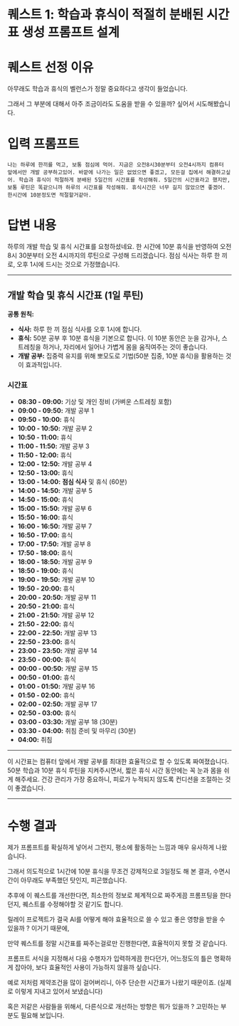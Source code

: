 # 퀘스트 1: 학습과 휴식이 적절히 분배된 시간표 생성 프롬프트 설계

# 퀘스트 선정 이유

아무래도 학습과 휴식의 벨런스가 정말 중요하다고 생각이 들었습니다.

그래서 그 부분에 대해서 아주 조금이라도 도움을 받을 수 있을까? 싶어서 시도해봤습니다.

# 입력 프롬프트

```
나는 하루에 한끼를 먹고, 보통 점심에 먹어. 지금은 오전8시30분부터 오전4시까지 컴퓨터 앞에서만 개발 공부하고있어. 바깥에 나가는 일은 없었으면 좋겠고, 모든걸 집에서 해결하고싶어. 학습과 휴식이 적절하게 분배된 5일간의 시간표를 작성해줘. 5일간의 시간표라고 했지만, 보통 루틴은 똑같으니까 하루의 시간표를 작성해줘. 휴식시간은 너무 길지 않았으면 좋겠어. 한시간에 10분정도면 적절할거같아.
```

# 답변 내용

하루의 개발 학습 및 휴식 시간표를 요청하셨네요. 한 시간에 10분 휴식을 반영하여 오전 8시 30분부터 오전 4시까지의 루틴으로 구성해 드리겠습니다. 점심 식사는 하루 한 끼로, 오후 1시에 드시는 것으로 가정했습니다.

---

## 개발 학습 및 휴식 시간표 (1일 루틴)

**공통 원칙:**
* **식사:** 하루 한 끼 점심 식사를 오후 1시에 합니다.
* **휴식:** 50분 공부 후 10분 휴식을 기본으로 합니다. 이 10분 동안은 눈을 감거나, 스트레칭을 하거나, 자리에서 일어나 가볍게 몸을 움직여주는 것이 좋습니다.
* **개발 공부:** 집중력 유지를 위해 뽀모도로 기법(50분 집중, 10분 휴식)을 활용하는 것이 효과적입니다.

### 시간표

* **08:30 - 09:00:** 기상 및 개인 정비 (가벼운 스트레칭 포함)
* **09:00 - 09:50:** 개발 공부 1
* **09:50 - 10:00:** 휴식
* **10:00 - 10:50:** 개발 공부 2
* **10:50 - 11:00:** 휴식
* **11:00 - 11:50:** 개발 공부 3
* **11:50 - 12:00:** 휴식
* **12:00 - 12:50:** 개발 공부 4
* **12:50 - 13:00:** 휴식
* **13:00 - 14:00:** **점심 식사** 및 휴식 (60분)
* **14:00 - 14:50:** 개발 공부 5
* **14:50 - 15:00:** 휴식
* **15:00 - 15:50:** 개발 공부 6
* **15:50 - 16:00:** 휴식
* **16:00 - 16:50:** 개발 공부 7
* **16:50 - 17:00:** 휴식
* **17:00 - 17:50:** 개발 공부 8
* **17:50 - 18:00:** 휴식
* **18:00 - 18:50:** 개발 공부 9
* **18:50 - 19:00:** 휴식
* **19:00 - 19:50:** 개발 공부 10
* **19:50 - 20:00:** 휴식
* **20:00 - 20:50:** 개발 공부 11
* **20:50 - 21:00:** 휴식
* **21:00 - 21:50:** 개발 공부 12
* **21:50 - 22:00:** 휴식
* **22:00 - 22:50:** 개발 공부 13
* **22:50 - 23:00:** 휴식
* **23:00 - 23:50:** 개발 공부 14
* **23:50 - 00:00:** 휴식
* **00:00 - 00:50:** 개발 공부 15
* **00:50 - 01:00:** 휴식
* **01:00 - 01:50:** 개발 공부 16
* **01:50 - 02:00:** 휴식
* **02:00 - 02:50:** 개발 공부 17
* **02:50 - 03:00:** 휴식
* **03:00 - 03:30:** 개발 공부 18 (30분)
* **03:30 - 04:00:** 취침 준비 및 마무리 (30분)
* **04:00:** 취침

---

이 시간표는 컴퓨터 앞에서 개발 공부를 최대한 효율적으로 할 수 있도록 짜여졌습니다. 50분 학습과 10분 휴식 루틴을 지켜주시면서, 짧은 휴식 시간 동안에는 꼭 눈과 몸을 쉬게 해주세요. 건강 관리가 가장 중요하니, 피로가 누적되지 않도록 컨디션을 조절하는 것이 좋겠습니다.

---

# 수행 결과

제가 프롬프트를 확실하게 넣어서 그런지, 평소에 활동하는 느낌과 매우 유사하게 나왔습니다.

그래서 의도적으로 1시간에 10분 휴식을 무조건 강제적으로 3일정도 해 본 결과, 수면시간이 아무래도 부족했던 탓인지, 피곤했습니다.

추후에 이 퀘스트를 개선한다면, 최소한의 정보로 체계적으로 짜주게끔 프롬프팅을 한다던지, 퀘스트를 수정해야할 것 같기도 합니다.

릴레이 프로젝트가 결국 AI를 어떻게 해야 효율적으로 쓸 수 있고 좋은 영향을 받을 수 있을까 ? 이거기 때문에,

만약 퀘스트를 정말 시간표를 짜주는걸로만 진행한다면, 효율적이지 못할 것 같습니다.

프롬프트 서식을 지정해서 다음 수행자가 입력하게끔 한다던가, 어느정도의 틀은 명확하게 잡아야, 보다 효율적인 사용이 가능하지 않을까 싶습니다.

예로 저처럼 제약조건을 많이 걸어버리니, 아주 단순한 시간표가 나왔기 때문이죠. (실제로 이렇게 지내고 있어서 보냈습니다)

혹은 저같은 사람들을 위해서, 다른식으로 개선하는 방향은 뭐가 있을까 ? 고민하는 부분도 필요해 보입니다.